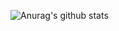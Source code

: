 ![Anurag's github stats](https://github-readme-stats.vercel.app/api?username=anuraghazra&count_private=true)
